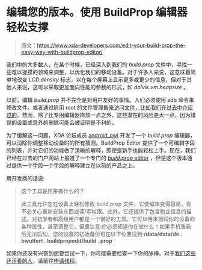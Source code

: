 # 编辑您的版本。使用 BuildProp 编辑器轻松支撑

> 原文：<https://www.xda-developers.com/edit-your-build-prop-the-easy-way-with-buildprop-editor/>

我们中的大多数人，在某个时候，已经深入到我们的 *build.prop* 文件中，寻找一些难以捉摸的领域来调整，以优化我们的移动设备。对于许多人来说，这意味着简单地改变 *LCD.density* 标志，以在每个屏幕上显示更多或更少的信息，但对于其他人来说，这可以采取更加面向性能的参数的形式，如 *dalvik.vm.heapsize* 。

以前，编辑 *build.prop* 并不完全是对用户友好的事情。人们必须使用 adb 命令来修改文件，或者通过启用 root 的文件管理器[来访问文件，比如我们在过去](http://www.xda-developers.com/android/miui-file-explorer-ported-to-other-roms-acquires-root/)[中介绍过的](http://www.xda-developers.com/android/android-file-expert-with-enhanced-networking-support/)。然而，除了比专用编辑器麻烦一点之外，这些潜在的风险更大一点，因为错误的设置或意外的删除可能会被证明是不利的。

为了缓解这一问题，XDA 论坛成员 [android_owl](http://forum.xda-developers.com/member.php?u=3022988) 开发了一个 *build.prop* 编辑器，可以消除你调整移动设备时的所有猜测。BuildProp Editor 提供了一个可编辑字段的列表，并对它们的功能做了清晰的解释，即使是新手也能轻松上手。现在，我们已经在过去的门户网站上报道了一个专门的 [*build.prop* editor](http://www.xda-developers.com/android/app-build-prop-editor-v1-0/) ，但是这个版本通过提供一个字段一个字段的解释建立在以前的产品之上。

用开发商的话说:

> 这个工具是用来做什么的？
> 
> 此工具允许您在设备上轻松修改 build.prop 文件。它使编辑变得容易，你不必关心重新安装东西或读/写权限。此外，它还提供了包含物业信息的描述。对初学者和高级用户都是一个很好的工具。它可以用来测试你的设备的各种属性，甚至调整它，但要注意:你必须知道你在做什么！如果手机重启后无法启动，您的设备的初始备份可在以下位置找到:**/data/data/de . bwulfert . buildpropedit/build . prop**

如果你还没有兴奋到想要尝试一下，你可能需要检查一下你的脉搏。对于[我们这些还活着的人](http://www.xda-developers.com/android/are-they-dead-are-they-alive-wonder-no-longer/)，请前往[申请线程](http://forum.xda-developers.com/showthread.php?t=1542949)。